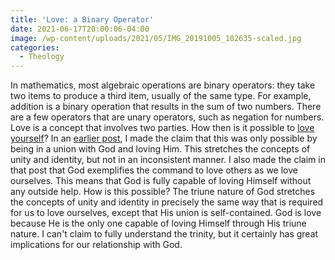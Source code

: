 ```yaml
---
title: 'Love: a Binary Operator'
date: 2021-06-17T20:00:06-04:00
image: /wp-content/uploads/2021/05/IMG_20191005_102635-scaled.jpg
categories:
  - Theology
---
```

In mathematics, most algebraic operations are binary operators: they take two items to produce a third item, usually of the same type. For example, addition is a binary operation that results in the sum of two numbers. There are a few operators that are unary operators, such as negation for numbers. Love is a concept that involves two parties. How then is it possible to <a href="https://sethcalebweeks.com/2021/06/08/love-yourself/">love yourself</a>? In an <a href="https://sethcalebweeks.com/2021/06/10/meta-love/">earlier post</a>, I made the claim that this was only possible by being in a union with God and loving Him. This stretches the concepts of unity and identity, but not in an inconsistent manner. I also made the claim in that post that God exemplifies the command to love others as we love ourselves. This means that God is fully capable of loving Himself without any outside help. How is this possible? The triune nature of God stretches the concepts of unity and identity in precisely the same way that is required for us to love ourselves, except that His union is self-contained. God is love because He is the only one capable of loving Himself through His triune nature. I can't claim to fully understand the trinity, but it certainly has great implications for our relationship with God.